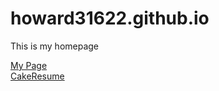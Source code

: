 # howard31622.github.io

This is my homepage


[My Page](https://howard31622.github.io/)  
[CakeResume](https://www.cakeresume.com/s--PdIHTais9Fw0ebLtv5uSzg--/howard31622)
